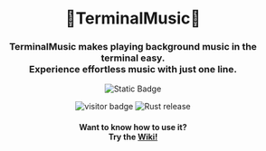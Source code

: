 <div align="center">
    <h1>🤖TerminalMusic🎵</h1>
</div>
<div align="center">
    <h3>TerminalMusic makes playing background music in the terminal easy.<br>
    Experience effortless music with just one line.</h3>
</div>

<p align="center">
    <img alt="Static Badge" src="https://img.shields.io/badge/%C2%A9_BSD_3--Clause-License-green?style=for-the-badge">
</p>

<p align="center">
  <img alt="visitor badge" src="https://visitor-badge.lithub.cc/badge?page_id=0SGames.TerminalMusic"/>
  <img alt="Rust release" src="https://img.shields.io/github/v/release/rust-lang/rust?logo=rust&color=red">
</p>

<div align="center">
    <h4>Want to know how to use it?<br>
    Try the <a href="https://github.com/0SGames/TerminalMusic/wiki">Wiki!</a></h4>
</div>
